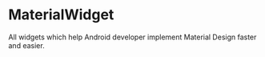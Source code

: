 MaterialWidget
==============

All widgets which help Android developer implement Material Design faster and easier.
